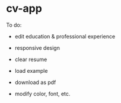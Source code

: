 # cv-app

To do:
- edit education & professional experience
- responsive design
- clear resume
- load example

- download as pdf
- modify color, font, etc.